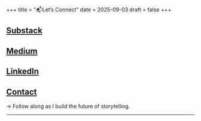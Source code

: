 +++
title = "📬Let’s Connect"
date = 2025-09-03
draft = false
+++

## [Substack](https://pirikli.substack.com/)
## [Medium](https://pirikli.medium.com/)
## [LinkedIn](https://linkedin.com/in/pirikli)
## [Contact](mailto:pirikliartan@gmail.com)


→ Follow along as I build the future of storytelling.

---



